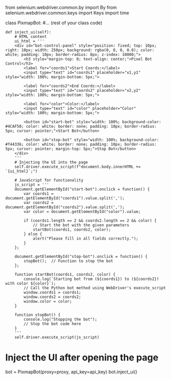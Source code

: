 from selenium.webdriver.common.by import By
from selenium.webdriver.common.keys import Keys
import time

class PixmapBot:
    #... (rest of your class code)

    def inject_ui(self):
        # HTML content
        ui_html = '''
        <div id="bot-control-panel" style="position: fixed; top: 10px; right: 10px; width: 250px; background: rgba(0, 0, 0, 0.8); color: white; padding: 10px; border-radius: 8px; z-index: 10000;">
            <h3 style="margin-top: 0; text-align: center;">Pixel Bot Control</h3>
            <label for="coords1">Start Coords:</label>
            <input type="text" id="coords1" placeholder="x1,y1" style="width: 100%; margin-bottom: 5px;">
            
            <label for="coords2">End Coords:</label>
            <input type="text" id="coords2" placeholder="x2,y2" style="width: 100%; margin-bottom: 5px;">
            
            <label for="color">Color:</label>
            <input type="text" id="color" placeholder="Color" style="width: 100%; margin-bottom: 5px;">
            
            <button id="start-bot" style="width: 100%; background-color: #4CAF50; color: white; border: none; padding: 10px; border-radius: 5px; cursor: pointer;">Start Bot</button>
            
            <button id="stop-bot" style="width: 100%; background-color: #f44336; color: white; border: none; padding: 10px; border-radius: 5px; cursor: pointer; margin-top: 5px;">Stop Bot</button>
        </div>
        '''
        # Injecting the UI into the page
        self.driver.execute_script(f"document.body.innerHTML += `{ui_html}`;")
        
        # JavaScript for functionality
        js_script = '''
        document.getElementById("start-bot").onclick = function() {
            var coords1 = document.getElementById("coords1").value.split(',');
            var coords2 = document.getElementById("coords2").value.split(',');
            var color = document.getElementById("color").value;

            if (coords1.length == 2 && coords2.length == 2 && color) {
                // Start the bot with the given parameters
                startBot(coords1, coords2, color);
            } else {
                alert("Please fill in all fields correctly.");
            }
        };

        document.getElementById("stop-bot").onclick = function() {
            stopBot();  // Function to stop the bot
        };

        function startBot(coords1, coords2, color) {
            console.log(`Starting bot from (${coords1}) to (${coords2}) with color ${color}`);
            // Call the Python bot method using WebDriver's execute_script
            window.coords1 = coords1;
            window.coords2 = coords2;
            window.color = color;
        }

        function stopBot() {
            console.log("Stopping the bot");
            // Stop the bot code here
        }
        '''
        self.driver.execute_script(js_script)

# Inject the UI after opening the page
bot = PixmapBot(proxy=proxy, api_key=api_key)
bot.inject_ui()
